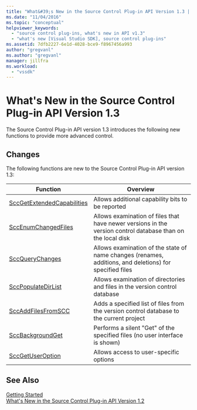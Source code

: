 ```yaml
---
title: "What&#39;s New in the Source Control Plug-in API Version 1.3 | Microsoft Docs"
ms.date: "11/04/2016"
ms.topic: "conceptual"
helpviewer_keywords: 
  - "source control plug-ins, what's new in API v1.3"
  - "what's new [Visual Studio SDK], source control plug-ins"
ms.assetid: 7dfb2227-6e1d-4028-bce9-f8967456a993
author: "gregvanl"
ms.author: "gregvanl"
manager: jillfra
ms.workload: 
  - "vssdk"
---
```

# What&#39;s New in the Source Control Plug-in API Version 1.3
The Source Control Plug-in API version 1.3 introduces the following new functions to provide more advanced control.  
  
## Changes  
 The following functions are new to the Source Control Plug-in API version 1.3:  
  
|Function|Overview|  
|--------------|--------------|  
|[SccGetExtendedCapabilities](../../extensibility/sccgetextendedcapabilities-function.md)|Allows additional capability bits to be reported|  
|[SccEnumChangedFiles](../../extensibility/sccenumchangedfiles-function.md)|Allows examination of files that have newer versions in the version control database than on the local disk|  
|[SccQueryChanges](../../extensibility/sccquerychanges-function.md)|Allows examination of the state of name changes (renames, additions, and deletions) for specified files|  
|[SccPopulateDirList](../../extensibility/sccpopulatedirlist-function.md)|Allows examination of directories and files in the version control database|  
|[SccAddFilesFromSCC](../../extensibility/sccaddfilesfromscc-function.md)|Adds a specified list of files from the version control database to the current project|  
|[SccBackgroundGet](../../extensibility/sccbackgroundget-function.md)|Performs a silent "Get" of the specified files (no user interface is shown)|  
|[SccGetUserOption](../../extensibility/sccgetuseroption-function.md)|Allows access to user-specific options|  
  
## See Also  
 [Getting Started](../../extensibility/internals/getting-started-with-source-control-plug-ins.md)   
 [What's New in the Source Control Plug-in API Version 1.2](../../extensibility/internals/what-s-new-in-the-source-control-plug-in-api-version-1-2.md)